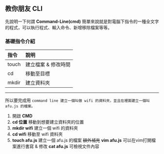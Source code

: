 ## 教你朋友 CLI

先說明一下何謂 **Command-Line(cmd)** 簡單來說就是對電腦下指令的一種全文字的程式，可以執行程式、輸入命令、新增移除檔案等等。

### 基礎指令介紹
|指令 |說明|
|:---|:---|
|touch|建立檔案 & 修改時間|
|cd   |移動至目標|
|mkdir|建立資料夾|
***
所以要完成用 `command line 建立一個叫做 wifi 的資料夾，並且在裡面建立一個叫 afu.js 的檔案。`
1. 開啟 **CMD** 
2. **cd 位置** 移動到想要建立資料夾的位置
3. **mkdir wifi** 建立一個 wifi 的資料夾
4. **cd wifi** 移動至 wifi 資料夾
5. **touch afu.js** 建立一個 afu.js 的檔案
~~額外補充~~
**vim afu.js** 可以在vim打開檔案進行書寫 & 修改
**cat afu.js** 可檢視文件內容
